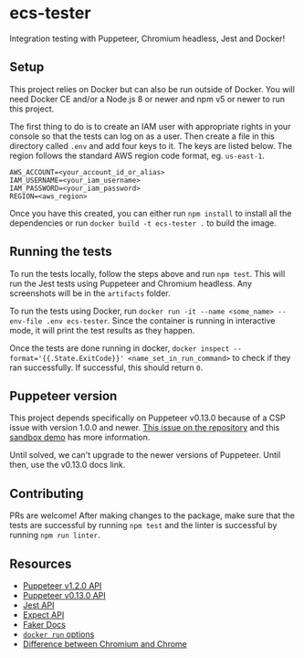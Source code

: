 # ecs-tester
Integration testing with Puppeteer, Chromium headless, Jest and Docker!

## Setup

This project relies on Docker but can also be run outside of Docker. You will need Docker CE and/or a Node.js 8 or newer and npm v5 or newer to run this project.

The first thing to do is to create an IAM user with appropriate rights in your console so that the tests can log on as a user. Then create a file in this directory called `.env` and add four keys to it. The keys are listed below. The region follows the standard AWS region code format, eg. `us-east-1`.

```
AWS_ACCOUNT=<your_account_id_or_alias>
IAM_USERNAME=<your_iam_username>
IAM_PASSWORD=<your_iam_password>
REGION=<aws_region>
```

Once you have this created, you can either run `npm install` to install all the dependencies or run `docker build -t ecs-tester .` to build the image.

## Running the tests

To run the tests locally, follow the steps above and run `npm test`. This will run the Jest tests using Puppeteer and Chromium headless. Any screenshots will be in the `artifacts` folder.

To run the tests using Docker, run `docker run -it --name <some_name> --env-file .env ecs-tester`. Since the container is running in interactive mode, it will print the test results as they happen.

Once the tests are done running in docker, `docker inspect --format='{{.State.ExitCode}}' <name_set_in_run_command>` to check if they ran successfully. If successful, this should return `0`.

## Puppeteer version
This project depends specifically on Puppeteer v0.13.0 because of a CSP issue with version 1.0.0 and newer. [This issue on the repository](https://github.com/GoogleChrome/puppeteer/issues/1229) and this [sandbox demo](https://puppeteersandbox.com/S0HVfA1j) has more information.

Until solved, we can't upgrade to the newer versions of Puppeteer. Until then, use the v0.13.0 docs link.

## Contributing

PRs are welcome! After making changes to the package, make sure that the tests are successful by running `npm test` and the linter is successful by running `npm run linter`.

## Resources

* [Puppeteer v1.2.0 API](https://github.com/GoogleChrome/puppeteer/blob/v1.2.0/docs/api.md)
* [Puppeteer v0.13.0 API](https://github.com/GoogleChrome/puppeteer/blob/v0.13.0/docs/api.md)
* [Jest API](https://facebook.github.io/jest/docs/en/getting-started.html)
* [Expect API](https://facebook.github.io/jest/docs/en/expect.html)
* [Faker Docs](https://github.com/marak/Faker.js/)
* [`docker run` options](https://docs.docker.com/engine/reference/commandline/run/)
* [Difference between Chromium and Chrome](https://www.howtogeek.com/202825/what%E2%80%99s-the-difference-between-chromium-and-chrome/)
